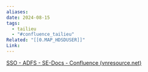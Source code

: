 ```yaml
---
aliases: 
date: 2024-08-15
tags:
  - tailieu
  - "#confluence_tailieu"
Related: "[[0.MAP_HDSDUSER]]"
Link:
---
```

[SSO - ADFS - SE-Docs - Confluence (vnresource.net)](https://confluence.vnresource.net:18001/display/SED/SSO+-+ADFS)